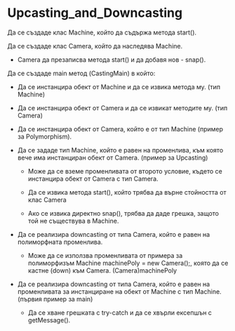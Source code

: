 Upcasting_and_Downcasting
========
Да се създаде клас Machine, който да съдържа метода start().

Да се създаде клас Camera, който да наследява Machine.

- Camera да презаписва метода start() и да добавя нов - snap().

Да се създаде main метод (CastingMain) в който:

- Да се инстанцира обект от Machine и да се извика метода му. (тип Machine)

- Да се инстанцира обект от Camera и да се извикат методите му. (тип Camera)

- Да се инстанцира обект от Camera, който е от тип Machine (пример за Polymorphism).

- Да се зададе тип Machine, който е равен на променлива, към която вече има инстанциран обект от Camera. (пример за Upcasting)

  - Може да се вземе променливата от второто условие, където се инстанцира обект от Camera с тип Camera.
  
  - Да се извика метода start(), който трябва да върне стойността от клас Camera 
  
  - Ако се извика директно snap(), трябва да даде грешка, защото той не съществува в Machine.
  
- Да се реализира downcasting от типа Camera, който е равен на полиморфната променлива.

  - Може да се използва променливата от примера за полиморфизъм Machine machinePoly = new Camera();, която да се кастне (down) към Camera. (Camera)machinePoly
  
- Да се реализира downcasting от типа Camera, който е равен на променливата за инстанциране на обект от Machine с тип Machine. (първия пример за main)

  - Да се хване грешката с try-catch и да се хвърли ексепшън с getMessage().